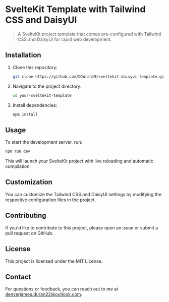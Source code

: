 # SvelteKit Template with Tailwind CSS and DaisyUI


> A SvelteKit project template that comes pre-configured with Tailwind CSS and DaisyUI for rapid web development.


## Installation

1. Clone this repository:

   ```bash
   git clone https://github.com/DDuran19/sveltekit-daisyui-template.git
   ```

2. Navigate to the project directory:

   ```bash
   cd your-sveltekit-template
   ```

3. Install dependencies:

   ```bash
   npm install
   ```

## Usage

To start the development server, run:

```bash
npm run dev
```

This will launch your SvelteKit project with live reloading and automatic compilation.

## Customization

You can customize the Tailwind CSS and DaisyUI settings by modifying the respective configuration files in the project.

## Contributing

If you'd like to contribute to this project, please open an issue or submit a pull request on GitHub.

## License

This project is licensed under the MIT License.

## Contact

For questions or feedback, you can reach out to me at denverjames.duran22@outlook.com.
